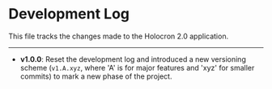 
# Development Log

This file tracks the changes made to the Holocron 2.0 application.

---

- **v1.0.0**: Reset the development log and introduced a new versioning scheme (`v1.A.xyz`, where 'A' is for major features and 'xyz' for smaller commits) to mark a new phase of the project.


